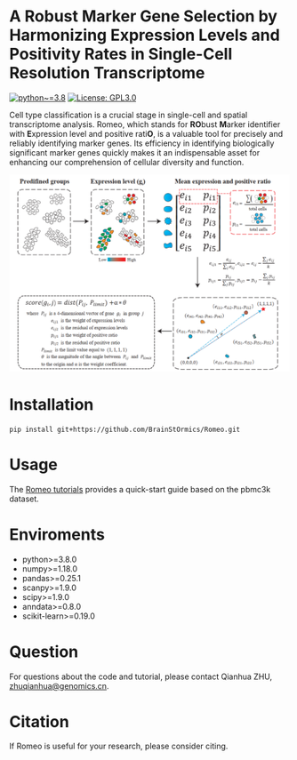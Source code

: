 # A Robust Marker Gene Selection by Harmonizing Expression Levels and Positivity Rates in Single-Cell Resolution Transcriptome
[![python~=3.8](https://img.shields.io/badge/python-3.8-brightgreen)](https://www.python.org/)
[![License: GPL3.0](https://img.shields.io/badge/License-GPL3.0-yellow)](https://opensource.org/license/gpl-3-0/)

Cell type classification is a crucial stage in single-cell and spatial transcriptome analysis. Romeo, which stands for **RO**bust **M**arker identifier with **E**xpression level and positive rati**O**, is a valuable tool for precisely and reliably identifying marker genes. Its efficiency in identifying biologically significant marker genes quickly makes it an indispensable asset for enhancing our comprehension of cellular diversity and function.

![image](assets/workflow_of_romeo.png)

# Installation

```
pip install git+https://github.com/BrainStOrmics/Romeo.git
```

# Usage

The [Romeo tutorials](https://github.com/BrainStOrmics/Romeo/tree/main/tutorials/romeo_tutorials.ipynb) provides a quick-start guide based on the pbmc3k dataset.

# Enviroments
- python>=3.8.0
- numpy>=1.18.0
- pandas>=0.25.1
- scanpy>=1.9.0
- scipy>=1.9.0
- anndata>=0.8.0
- scikit-learn>=0.19.0

# Question

For questions about the code and tutorial, please contact Qianhua ZHU, zhuqianhua@genomics.cn.

# Citation
If Romeo is useful for your research, please consider citing.